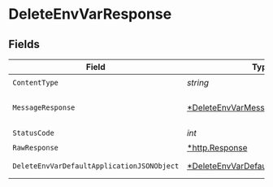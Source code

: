 # DeleteEnvVarResponse


## Fields

| Field                                                                                                | Type                                                                                                 | Required                                                                                             | Description                                                                                          |
| ---------------------------------------------------------------------------------------------------- | ---------------------------------------------------------------------------------------------------- | ---------------------------------------------------------------------------------------------------- | ---------------------------------------------------------------------------------------------------- |
| `ContentType`                                                                                        | *string*                                                                                             | :heavy_check_mark:                                                                                   | N/A                                                                                                  |
| `MessageResponse`                                                                                    | [*DeleteEnvVarMessageResponse](../../models/operations/deleteenvvarmessageresponse.md)               | :heavy_minus_sign:                                                                                   | A confirmation message.                                                                              |
| `StatusCode`                                                                                         | *int*                                                                                                | :heavy_check_mark:                                                                                   | N/A                                                                                                  |
| `RawResponse`                                                                                        | [*http.Response](https://pkg.go.dev/net/http#Response)                                               | :heavy_minus_sign:                                                                                   | N/A                                                                                                  |
| `DeleteEnvVarDefaultApplicationJSONObject`                                                           | [*DeleteEnvVarDefaultApplicationJSON](../../models/operations/deleteenvvardefaultapplicationjson.md) | :heavy_minus_sign:                                                                                   | Error response.                                                                                      |
